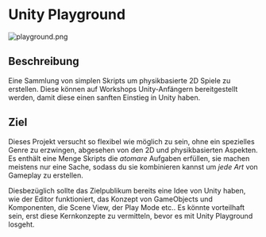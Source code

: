 # Unity Playground

![playground.png](https://imgur.com/NvAFtsp.jpg)

## Beschreibung

Eine Sammlung von simplen Skripts um physikbasierte 2D Spiele zu erstellen. Diese können auf Workshops Unity-Anfängern bereitgestellt werden, damit diese einen sanften Einstieg in Unity haben.

## Ziel

Dieses Projekt versucht so flexibel wie möglich zu sein, ohne ein spezielles Genre zu erzwingen, abgesehen von den 2D und physikbasierten Aspekten. Es enthält eine Menge Skripts die _atomare_ Aufgaben erfüllen, sie machen meistens nur eine Sache, sodass du sie kombinieren kannst um _jede Art_ von Gameplay zu erstellen.

Diesbezüglich sollte das Zielpublikum bereits eine Idee von Unity haben, wie der Editor funktioniert, das Konzept von GameObjects und Komponenten, die Scene View, der Play Mode etc.. Es könnte vorteilhaft sein, erst diese Kernkonzepte zu vermitteln, bevor es mit Unity Playground losgeht.
